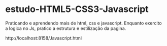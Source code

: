 # estudo-HTML5-CSS3-Javascript
Praticando e aprendendo mais de html, css e javascript. Enquanto exercito a logica no Js, pratico a estrutura e estilização da pagina. 

http://localhost:8158/Javascript.html
